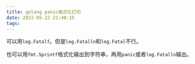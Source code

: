 ```yaml
---
title: golang panic格式化打印
date: 2022-05-22 21:40:15
tags:
---
```


可以用`log.Fatalf`。但是`log.Fatalln`和`log.Fatal`不行。

也可以用`fmt.Sprintf`格式化输出到字符串，再用`panic`或者`log.Fatalln`输出。
